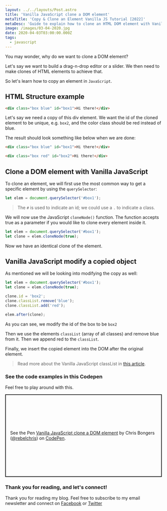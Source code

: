 ```yaml
---
layout: ../../layouts/Post.astro
title: 'Vanilla JavaScript clone a DOM element'
metaTitle: 'Copy & Clone an Element Vanilla JS Tutorial [2022]'
metaDesc: 'Guide to explain how to clone an HTML DOM element with Vanilla Javascript. See the code examples in the Codepen!'
image: /images/03-04-2020.jpg
date: 2020-04-03T03:00:00.000Z
tags:
  - javascript
---
```


You may wonder, why do we want to clone a DOM element?

Let's say we want to build a drag-n-drop editor or a slider. We then need to make clones of HTML elements to achieve that.

So let's learn how to copy an element in `JavaScript`.

## HTML Structure example

```html
<div class="box blue" id="box1">Hi there!</div>
```

Let's say we need a copy of this div element. We want the id of the cloned element to be unique, e.g. `box2`, and the color class should be red instead of blue.

The result should look something like below when we are done:

```html
<div class="box blue" id="box1">Hi there!</div>

<div class="box red" id="box2">Hi there!</div>
```

## Clone a DOM element with Vanilla JavaScript

To clone an element, we will first use the most common way to get a specific element by using the `querySelector`:

```js
let elem = document.querySelector('#box1');
```

> The `#` is used to indicate an id; we could use a `.` to indicate a class.

We will now use the JavaScript `cloneNode()` function. The function accepts true as a parameter if you would like to clone every element inside it.

```js
let elem = document.querySelector('#box1');
let clone = elem.cloneNode(true);
```

Now we have an identical clone of the element.

## Vanilla JavaScript modify a copied object

As mentioned we will be looking into modifying the copy as well:

```js
let elem = document.querySelector('#box1');
let clone = elem.cloneNode(true);

clone.id = 'box2';
clone.classList.remove('blue');
clone.classList.add('red');

elem.after(clone);
```

As you can see, we modify the id of the box to be `box2`

Then we use the elements `classList` (array of all classes) and remove blue from it. Then we append red to the `classList`.

Finally, we insert the copied element into the DOM after the original element.

> Read more about the Vanilla JavaScript classList in [this article](https://daily-dev-tips.com/posts/vanilla-javascript-classlist/).

### See the code examples in this Codepen

Feel free to play around with this.

<p class="codepen" data-height="265" data-theme-id="dark" data-default-tab="js,result" data-user="rebelchris" data-slug-hash="bGdZQyL" style="height: 265px; box-sizing: border-box; display: flex; align-items: center; justify-content: center; border: 2px solid; margin: 1em 0; padding: 1em;" data-pen-title="Vanilla JavaScript clone a DOM element">
  <span>See the Pen <a href="https://codepen.io/rebelchris/pen/bGdZQyL">
  Vanilla JavaScript clone a DOM element</a> by Chris Bongers (<a href="https://codepen.io/rebelchris">@rebelchris</a>)
  on <a href="https://codepen.io">CodePen</a>.</span>
</p>
<script async src="https://static.codepen.io/assets/embed/ei.js"></script>

### Thank you for reading, and let's connect!

Thank you for reading my blog. Feel free to subscribe to my email newsletter and connect on [Facebook](https://www.facebook.com/DailyDevTipsBlog) or [Twitter](https://twitter.com/DailyDevTips1)
